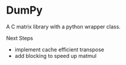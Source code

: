 # DumPy

A C matrix library with a python wrapper class. 

Next Steps

- implement cache efficient transpose
- add blocking to speed up matmul
